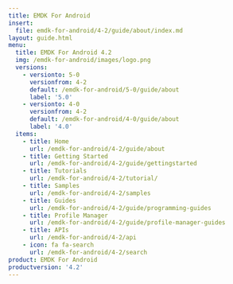 ```yaml
---
title: EMDK For Android
insert:
  file: emdk-for-android/4-2/guide/about/index.md
layout: guide.html
menu:
  title: EMDK For Android 4.2
  img: /emdk-for-android/images/logo.png
  versions:
    - versionto: 5-0
      versionfrom: 4-2
      default: /emdk-for-android/5-0/guide/about
      label: '5.0'
    - versionto: 4-0
      versionfrom: 4-2
      default: /emdk-for-android/4-0/guide/about
      label: '4.0'
  items:
    - title: Home
      url: /emdk-for-android/4-2/guide/about
    - title: Getting Started
      url: /emdk-for-android/4-2/guide/gettingstarted
    - title: Tutorials
      url: /emdk-for-android/4-2/tutorial/
    - title: Samples
      url: /emdk-for-android/4-2/samples
    - title: Guides
      url: /emdk-for-android/4-2/guide/programming-guides
    - title: Profile Manager
      url: /emdk-for-android/4-2/guide/profile-manager-guides
    - title: APIs
      url: /emdk-for-android/4-2/api
    - icon: fa fa-search
      url: /emdk-for-android/4-2/search
product: EMDK For Android
productversion: '4.2'
---
```














